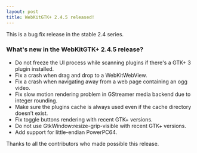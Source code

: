 ```yaml
---
layout: post
title: WebKitGTK+ 2.4.5 released!
---
```


This is a bug fix release in the stable 2.4 series.

### What's new in the WebKitGTK+ 2.4.5 release?

 - Do not freeze the UI process while scanning plugins if there's a
   GTK+ 3 plugin installed.
 - Fix a crash when drag and drop to a WebKitWebView.
 - Fix a crash when navigating away from a web page containing an ogg
   video.
 - Fix slow motion rendering problem in GStreamer media backend due
   to integer rounding.
 - Make sure the plugins cache is always used even if the cache
   directory doesn’t exist.
 - Fix toggle buttons rendering with recent GTK+ versions.
 - Do not use GtkWindow:resize-grip-visible with recent GTK+
   versions.
 - Add support for little-endian PowerPC64.

Thanks to all the contributors who made possible this release.
